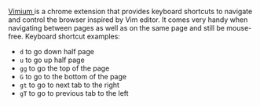 [ Vimium ]( https://vimium.github.io/ ) is a chrome extension that provides keyboard shortcuts to navigate and control the browser inspired by Vim editor. It comes very handy when navigating between pages as well as on the same page and still be mouse-free. Keyboard shortcut examples:
- `d` to go down half page
- `u` to go up half page
- `gg` to go the top of the page
- `G` to go to the bottom of the page
- `gt` to go to next tab to the right
- `gT` to go to previous tab to the left
